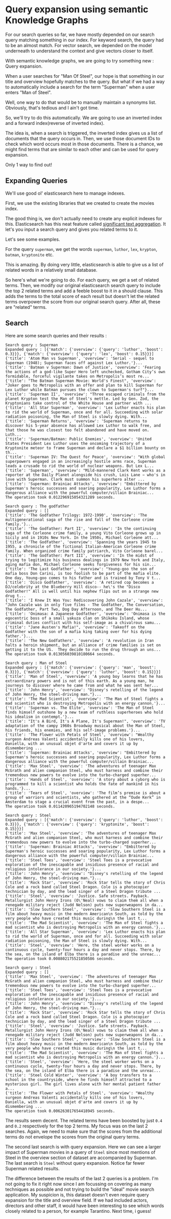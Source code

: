 # Query expansion using semantic Knowledge Graphs

For our search queries so far, we have mostly depended on our search query matching something in our index.
For keyword search, the query had to be an almost match.
For vector search, we depended on the model underneath to understand the context and give vectors closer to itself.

With semantic knowledge graphs, we are going to try something new : Query expansion.

When a user searches for "Man Of Steel", our hope is that something in our title and overview hopefully matches to the query.
But what if we had a way to automatically include a search for the term "Superman" when a user enters "Man of Steel".

Well, one way to do that would be to manually maintain a synonyms list. Obviously, that's tedious and I ain't got time.

So, we'll try to do this automatically. We are going to use an inverted index and a forward index(reverse of inverted index).

The idea is, when a search is triggered, the inverted index gives us a list of documents that the query occurs in.
Then, we use those document IDs to check which word occurs most in those documents. There is a chance, we might find terms
that are similar to each other and can be used for query expansion.

Only 1 way to find out!

## Expanding Queries

We'll use good ol' elasticsearch here to manage indexes.

First, we use the existing libraries that we created to create the movies index.

The good thing is, we don't actually need to create any explicit indexes for this. Elasticsearch has this neat feature 
called [significant text aggregation](https://www.elastic.co/guide/en/elasticsearch/reference/current/search-aggregations-bucket-significanttext-aggregation.html).
It let's you input a search query and gives you related terms to it.

Let's see some examples.

For the query `superman`, we get the words `superman`, `luthor`, `lex`, `krypton`, `batman`, `kryptonite` etc.

This is amazing. By doing very little, elasticsearch is able to give us a list of related words in a relatively small database.

So here's what we're going to do. For each query, we get a set of related terms. Then, we modify our original
elasticsearch search query to include the top 2 related terms and add a feeble boost to it in a should clause.
This adds the terms to the total score of each result but doesn't let the related terms overpower the score 
from our original search query. After all, these are "related" terms.

## Search

Here are some search queries and their results : 

```
Search query : Superman
Expanded query : [{'match': {'overview': {'query': 'luthor', 'boost': 0.3}}}, {'match': {'overview': {'query': 'lex', 'boost': 0.15}}}]
{'title': 'Atom Man vs Superman', 'overview': 'Serial - sequel to Superman (1948); Superman faces off against Lex Luthor.'}...
{'title': 'Batman v Superman: Dawn of Justice', 'overview': 'Fearing the actions of a god-like Super Hero left unchecked, Gotham City’s own formidable, forceful vigilante takes on Metropolis’s most re...
{'title': "The Batman Superman Movie: World's Finest", 'overview': "Joker goes to Metropolis with an offer and plan to kill Superman for Lex Luthor while Batman pursues the clown to Superman's turf"}...
{'title': 'Superman II', 'overview': "Three escaped criminals from the planet Krypton test the Man of Steel's mettle. Led by Gen. Zod, the Kryptonians take control of the White House and partner with ...
{'title': 'All Star Superman', 'overview': 'Lex Luthor enacts his plan to rid the world of Superman, once and for all. Succeeding with solar radiation poisoning, the Man of Steel is slowly dying. With...
{'title': 'Superman Returns', 'overview': 'Superman returns to discover his 5-year absence has allowed Lex Luthor to walk free, and that those he was closest too felt abandoned and have moved on. Luth...
{'title': 'Superman/Batman: Public Enemies', 'overview': 'United States President Lex Luthor uses the oncoming trajectory of a Kryptonite meteor to frame Superman and declare a $1 billion bounty on th...
{'title': 'Superman IV: The Quest for Peace', 'overview': "With global superpowers engaged in an increasingly hostile arms race, Superman leads a crusade to rid the world of nuclear weapons. But Lex L...
{'title': 'Superman', 'overview': "Mild-mannered Clark Kent works as a reporter at the Daily Planet alongside his crush, Lois Lane − who's in love with Superman. Clark must summon his superhero alter ...
{'title': 'Superman: Brainiac Attacks', 'overview': "Embittered by Superman's heroic successes and soaring popularity, Lex Luthor forms a dangerous alliance with the powerful computer/villain Brainiac...
The operation took 0.012296915054321289 seconds.

Search query : The godfather
Expanded query : []
{'title': 'The Godfather Trilogy: 1972-1990', 'overview': 'The multigenerational saga of the rise and fall of the Corleone crime family.'}...
{'title': 'The Godfather: Part II', 'overview': 'In the continuing saga of the Corleone crime family, a young Vito Corleone grows up in Sicily and in 1910s New York. In the 1950s, Michael Corleone att...
{'title': 'The Godfather', 'overview': 'Spanning the years 1945 to 1955, a chronicle of the fictional Italian-American Corleone crime family. When organized crime family patriarch, Vito Corleone barel...
{'title': 'The Godfather: Part III', 'overview': 'In the midst of trying to legitimize his business dealings in 1979 New York and Italy, aging mafia don, Michael Corleone seeks forgiveness for his sin...
{'title': 'The Last Godfather', 'overview': "Young-goo the son of mafia boss Don Carini, is too foolish to be part of the mafia elite. One day, Young-goo comes to his father and is trained by Tony V t...
{'title': 'Disco Godfather', 'overview': 'A retired cop becomes a DJ/celebrity at the Blueberry Hill disco-- he\'s the "Disco Godfather!" All is well until his nephew flips out on a strange new drug t...
{'title': 'I Knew It Was You: Rediscovering John Cazale', 'overview': "John Cazale was in only five films - The Godfather, The Conversation, The Godfather, Part Two, Dog Day Afternoon, and The Deer Hu...
{'title': 'Onimasa: A Japanese Godfather', 'overview': 'Onimasa is the egocentric boss of a small yakuza clan on Shikoku Island, whose criminal duties conflict with his self-image as a chivalrous samu...
{'title': "Jane Austen's Mafia!", 'overview': 'Takeoff on the Godfather with the son of a mafia king taking over for his dying father.'}...
{'title': 'The New Godfathers', 'overview': 'A revolution in Iran halts a heroin shipment, but an alliance of crime families is set on getting it to the US.  They decide to run the drug through an uns...
The operation took 0.013056039810180664 seconds.

Search query : Man of Steel
Expanded query : [{'match': {'overview': {'query': 'man', 'boost': 0.3}}}, {'match': {'overview': {'query': 'luthor', 'boost': 0.15}}}]
{'title': 'Man of Steel', 'overview': 'A young boy learns that he has extraordinary powers and is not of this earth. As a young man, he journeys to discover where he came from and what he was sent her...
{'title': 'John Henry', 'overview': "Disney's retelling of the legend of John Henry, the steel-driving man."}...
{'title': 'The Mad Scientist', 'overview': 'The Man of Steel fights a mad scientist who is destroying Metropolis with an energy cannon.'}...
{'title': 'Superman vs. The Elite', 'overview': 'The Man of Steel finds himself outshone by a new team of ruthless superheroes who hold his idealism in contempt.'}...
{'title': "It's A Bird, It's A Plane, It's Superman!", 'overview': 'TV adaptation of the campy 1960s Broadway musical about the Man of Steel, his friends, his enemies, and his self-image problems.'}...
{'title': 'The Flower with Petals of Steel', 'overview': "Wealthy surgeon Andreas Valenti accidentally kills one of his lovers, Daniella, with an unusual objet d'arte and covers it up by dismembering ...
{'title': 'Superman: Brainiac Attacks', 'overview': "Embittered by Superman's heroic successes and soaring popularity, Lex Luthor forms a dangerous alliance with the powerful computer/villain Brainiac...
{'title': 'Max Steel', 'overview': 'The adventures of teenager Max McGrath and alien companion Steel, who must harness and combine their tremendous new powers to evolve into the turbo-charged superher...
{'title': 'Hands of Steel', 'overview': 'A story about a cyborg who is programmed to kill a scientist who holds the fate of mankind in his hands.'}...
{'title': 'Tears of Steel', 'overview': 'The film’s premise is about a group of warriors and scientists, who gathered at the “Oude Kerk” in Amsterdam to stage a crucial event from the past, in a despe...
The operation took 0.011420965194702148 seconds.

Search query : Steel
Expanded query : [{'match': {'overview': {'query': 'luthor', 'boost': 0.3}}}, {'match': {'overview': {'query': 'kryptonite', 'boost': 0.15}}}]
{'title': 'Max Steel', 'overview': 'The adventures of teenager Max McGrath and alien companion Steel, who must harness and combine their tremendous new powers to evolve into the turbo-charged superher...
{'title': 'Superman: Brainiac Attacks', 'overview': "Embittered by Superman's heroic successes and soaring popularity, Lex Luthor forms a dangerous alliance with the powerful computer/villain Brainiac...
{'title': 'Steel Toes', 'overview': 'Steel Toes is a provocative exploration of the inescapable and insidious presence of racial and religious intolerance in our society.'}...
{'title': 'John Henry', 'overview': "Disney's retelling of the legend of John Henry, the steel-driving man."}...
{'title': 'Rock Star', 'overview': 'Rock Star tells the story of Chris Cole and a rock band called Steel Dragon. Cole is a photocopier technician by day, and the lead singer of a Steel Dragon tribute ...
{'title': 'Steel', 'overview': 'Justice. Safe streets. Payback. Metallurgist John Henry Irons (O\'Neal) vows to claim them all when a renegade military reject (Judd Nelson) puts new superweapons in da...
{'title': 'Slow Southern Steel', 'overview': 'Slow Southern Steel is a film about heavy music in the modern American\n South, as told by the very people who have created this music during\n the last t...
{'title': 'The Mad Scientist', 'overview': 'The Man of Steel fights a mad scientist who is destroying Metropolis with an energy cannon.'}...
{'title': 'All Star Superman', 'overview': 'Lex Luthor enacts his plan to rid the world of Superman, once and for all. Succeeding with solar radiation poisoning, the Man of Steel is slowly dying. With...
{'title': 'Steel', 'overview': 'Here, the steel worker works on a continuous cycle, twenty-four hours a day and never stops. There, by the sea, on the island of Elba there is a paradise and the unreac...
The operation took 0.008802175521850586 seconds.

Search query : Steel
Expanded query : []
{'title': 'Max Steel', 'overview': 'The adventures of teenager Max McGrath and alien companion Steel, who must harness and combine their tremendous new powers to evolve into the turbo-charged superher...
{'title': 'Steel Toes', 'overview': 'Steel Toes is a provocative exploration of the inescapable and insidious presence of racial and religious intolerance in our society.'}...
{'title': 'John Henry', 'overview': "Disney's retelling of the legend of John Henry, the steel-driving man."}...
{'title': 'Rock Star', 'overview': 'Rock Star tells the story of Chris Cole and a rock band called Steel Dragon. Cole is a photocopier technician by day, and the lead singer of a Steel Dragon tribute ...
{'title': 'Steel', 'overview': 'Justice. Safe streets. Payback. Metallurgist John Henry Irons (O\'Neal) vows to claim them all when a renegade military reject (Judd Nelson) puts new superweapons in da...
{'title': 'Slow Southern Steel', 'overview': 'Slow Southern Steel is a film about heavy music in the modern American\n South, as told by the very people who have created this music during\n the last t...
{'title': 'The Mad Scientist', 'overview': 'The Man of Steel fights a mad scientist who is destroying Metropolis with an energy cannon.'}...
{'title': 'Steel', 'overview': 'Here, the steel worker works on a continuous cycle, twenty-four hours a day and never stops. There, by the sea, on the island of Elba there is a paradise and the unreac...
{'title': 'Steel Cold Winter', 'overview': 'A boy transfers to a school in the countryside, where he finds himself attracted to a mysterious girl. The girl lives alone with her mental patient father a...
{'title': 'The Flower with Petals of Steel', 'overview': "Wealthy surgeon Andreas Valenti accidentally kills one of his lovers, Daniella, with an unusual objet d'arte and covers it up by dismembering ...
The operation took 0.006263017654418945 seconds.
```

The results seem decent. The related terms have been boosted by just `0.4` and `0.2` respectively for the top 2 terms.
My focus was on the last 2 searches. Again, we need to make sure that the scores from the additional terms do not envelope
the scores from the original query terms. 

The second last search is with query expansion. Here we can see a larger impact 
of Superman movies in a query of `Steel` since most mentions of Steel in the overview section of dataset are accompanied by Superman.
The last search is `Steel` without query expansion. Notice far fewer Superman related results.

The difference between the results of the last 2 queries is a problem. I'm not going to fix it right now since I am focussing
on covering as many techniques as possible and not trying to build the "ideal" movie search application. My suspicion is,
this dataset doesn't even require query expansion for the title and overview field. If we had included actors, directors and other staff,
it would have been interesting to see which words closely related to a person, for example Tarantino. Next time, i guess!

